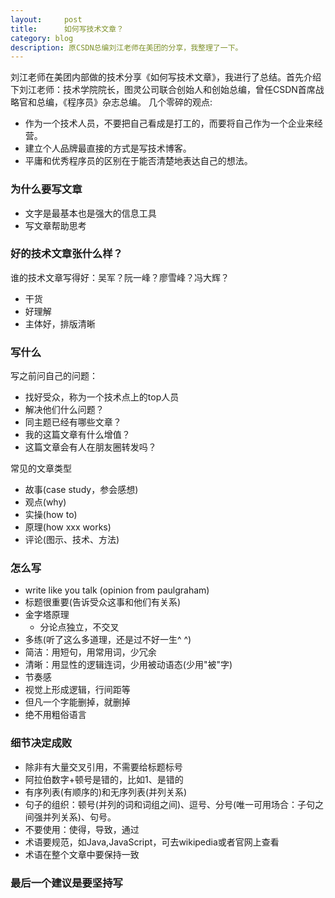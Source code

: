 ```yaml
---
layout:     post
title:      如何写技术文章？
category: blog
description: 原CSDN总编刘江老师在美团的分享，我整理了一下。
---
```


刘江老师在美团内部做的技术分享《如何写技术文章》，我进行了总结。首先介绍下刘江老师：技术学院院长，图灵公司联合创始人和创始总编，曾任CSDN首席战略官和总编，《程序员》杂志总编。
几个零碎的观点:

- 作为一个技术人员，不要把自己看成是打工的，而要将自己作为一个企业来经营。
- 建立个人品牌最直接的方式是写技术博客。
- 平庸和优秀程序员的区别在于能否清楚地表达自己的想法。

### 为什么要写文章

- 文字是最基本也是强大的信息工具
- 写文章帮助思考


### 好的技术文章张什么样？
谁的技术文章写得好：吴军？阮一峰？廖雪峰？冯大辉？

- 干货
- 好理解
- 主体好，排版清晰


### 写什么
写之前问自己的问题：

- 找好受众，称为一个技术点上的top人员
- 解决他们什么问题？
- 同主题已经有哪些文章？
- 我的这篇文章有什么增值？
- 这篇文章会有人在朋友圈转发吗？

常见的文章类型

- 故事(case study，参会感想)
- 观点(why)
- 实操(how to)
- 原理(how xxx works)
- 评论(图示、技术、方法)

### 怎么写
- write like you talk (opinion from paulgraham)
- 标题很重要(告诉受众这事和他们有关系)
- 金字塔原理
    - 分论点独立，不交叉
- 多练(听了这么多道理，还是过不好一生^ ^)
- 简洁：用短句，用常用词，少冗余
- 清晰：用显性的逻辑连词，少用被动语态(少用"被"字)
- 节奏感
- 视觉上形成逻辑，行间距等
- 但凡一个字能删掉，就删掉
- 绝不用粗俗语言

### 细节决定成败
- 除非有大量交叉引用，不需要给标题标号
- 阿拉伯数字+顿号是错的，比如1、是错的
- 有序列表(有顺序的)和无序列表(并列关系)
- 句子的组织：顿号(并列的词和词组之间)、逗号、分号(唯一可用场合：子句之间强并列关系)、句号。
- 不要使用：使得，导致，通过
- 术语要规范，如Java,JavaScript，可去wikipedia或者官网上查看
- 术语在整个文章中要保持一致

### 最后一个建议是要坚持写
